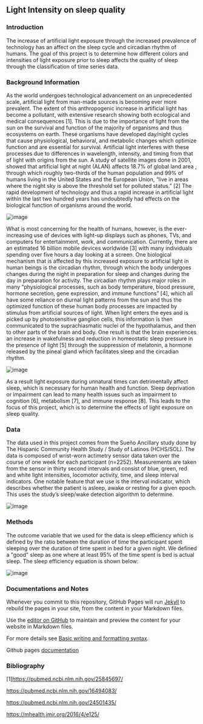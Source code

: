 ## Light Intensity on sleep quality

### Introduction

The increase of artificial light exposure through the increased prevalence of technology has an affect on the sleep cycle and circadian rhythm of humans. The goal of this project is to determine how different colors and intensities of light exposure prior to sleep affects the quality of sleep through the classification of time series data. 

### Background Information

As the world undergoes technological advancement on an unprecedented scale, artificial light from man-made sources is becoming ever more prevalent. The extent of this anthropogenic increase in artificial light has become a pollutant, with extensive research showing both ecological and medical consequences [1]. This is due to the importance of light from the sun on the survival and function of the majority of organisms and thus ecosystems on earth. These organisms have developed day/night cycles that cause physiological, behavioral, and metabolic changes which optimize function and are essential for survival. Artificial light interferes with these processes due to differences in wavelength, intensity, and timing from that of light with origins from the sun. A study of satellite images done in 2001, showed that artificial light at night (ALAN) affects 18.7% of global land area , through which roughly two-thirds of the human population and 99% of humans living in the United States and the European Union, “live in areas where the night sky is above the threshold set for polluted status.” [2] The rapid development of technology and thus a rapid increase in artificial light within the last two hundred years has undoubtedly had effects on the biological function of organisms around the world.

![image](https://user-images.githubusercontent.com/46830657/156947468-01a1c61e-f3b3-4166-a34b-cbec47b72c7f.png)

What is most concerning for the health of humans, however, is the ever-increasing use of devices with light-up displays such as phones, TVs, and computers for entertainment, work, and communication. Currently, there are an estimated 16 billion mobile devices worldwide [3] with many individuals spending over five hours a day looking at a screen. One biological mechanism that is affected by this increased exposure to artificial light in human beings is the circadian rhythm, through which the body undergoes changes during the night in preparation for sleep and changes during the day in preparation for activity. The circadian rhythm plays major roles in many “physiological processes, such as body temperature, blood pressure, hormone secretion, gene expression, and immune functions” [4], which all have some reliance on diurnal light patterns from the sun and thus the optimized function of these human body processes are impacted by stimulus from artificial sources of light. When light enters the eyes and is picked up by photosensitive ganglion cells, this information is then communicated to the suprachiasmatic nuclei of the hypothalamus, and then to other parts of the brain and body. One result is that the brain experiences an increase in wakefulness and reduction in homeostatic sleep pressure in the presence of light [5] through the suppression of melatonin, a hormone released by the pineal gland which facilitates sleep and the circadian rhythm. 

 ![image](https://user-images.githubusercontent.com/46830657/156948045-9edc7794-e503-419d-9c6e-5693a9c71495.png)
 
As a result light exposure during unnatural times can detrimentally affect sleep, which is necessary for human health and function. Sleep deprivation or impairment can lead to many health issues such as impairment to cognition [6], metabolism [7], and immune response [8]. This leads to the focus of this project, which is to determine the effects of light exposure on sleep quality.

### Data
The data used in this project comes from the Sueño Ancillary study done by The Hispanic Community Health Study / Study of Latinos (HCHS/SOL). The data is composed of wrist-worn actimetry sensor data taken over the course of one week for each participant (n=2252). Measurements are taken from the sensor in thirty second intervals and consist of blue, green, red and white light intensities, locomotor activity, time, and sleep interval indicators. One notable feature that we use is the interval indicator, which describes whether the patient is asleep, awake or resting for a given epoch. This uses the study’s sleep/wake detection algorithm to determine.

![image](https://user-images.githubusercontent.com/46830657/157585465-e7683746-5a5c-4a01-a79f-d8ff56efaa51.png)

### Methods
The outcome variable that we used for the data is sleep efficiency which is defined by the ratio between the duration of time the participant spent sleeping over the duration of time spent in bed for a given night. We defined a "good" sleep as one where at least 95% of the time spent is bed is actual sleep. The sleep efficiency equation is shown below:

![image](https://user-images.githubusercontent.com/46830657/156948066-09b1a1f8-c9bb-41da-8336-2f682d9a8e29.png)



### Documentations and Notes

Whenever you commit to this repository, GitHub Pages will run [Jekyll](https://jekyllrb.com/) to rebuild the pages in your site, from the content in your Markdown files.

Use the [editor on GitHub](https://github.com/GogoHYX/DSC180_sleep_apnea/edit/gh-pages/index.md) to maintain and preview the content for your website in Markdown files.

For more details see [Basic writing and formatting syntax](https://docs.github.com/en/github/writing-on-github/getting-started-with-writing-and-formatting-on-github/basic-writing-and-formatting-syntax).


Github pages [documentation](https://docs.github.com/categories/github-pages-basics/)

### Bibliography
[1]https://pubmed.ncbi.nlm.nih.gov/25845697/

https://pubmed.ncbi.nlm.nih.gov/16494083/

https://pubmed.ncbi.nlm.nih.gov/24501435/

https://mhealth.jmir.org/2016/4/e125/

